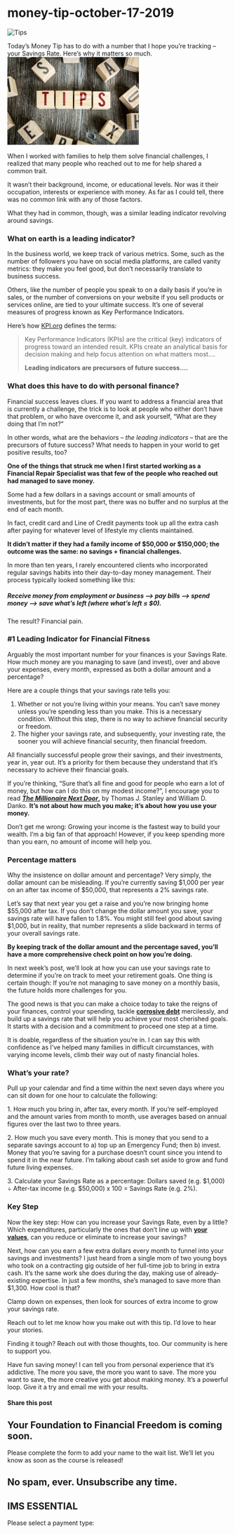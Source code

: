 # money-tip-october-17-2019
![Tips](https://yourfinanciallaunchpad.com/wp-content/uploads/elementor/thumbs/iStock-826041452-qdc6covn77i5onoruu2sdv9i1d1lj94jl1hc1ccih4.jpg "Tips")

Today’s Money Tip has to do with a number that I hope you’re tracking – your Savings Rate. Here’s why it matters so much.![](attachments/iStock-826041452-300x200.jpg)

When I worked with families to help them solve financial challenges, I realized that many people who reached out to me for help shared a common trait.

It wasn’t their background, income, or educational levels. Nor was it their occupation, interests or experience with money. As far as I could tell, there was no common link with any of those factors.

What they had in common, though, was a similar leading indicator revolving around savings.

### What on earth is a leading indicator?

In the business world, we keep track of various metrics. Some, such as the number of followers you have on social media platforms, are called vanity metrics: they make you feel good, but don’t necessarily translate to business success.

Others, like the number of people you speak to on a daily basis if you’re in sales, or the number of conversions on your website if you sell products or services online, are tied to your ultimate success. It’s one of several measures of progress known as Key Performance Indicators.

Here’s how [KPI.org](https://kpi.org/KPI-Basics) defines the terms:

> Key Performance Indicators (KPIs) are the critical (key) indicators of progress toward an intended result. KPIs create an analytical basis for decision making and help focus attention on what matters most….
> 
> **Leading indicators are precursors of future success….**

### What does this have to do with personal finance?

Financial success leaves clues. If you want to address a financial area that is currently a challenge, the trick is to look at people who either don’t have that problem, or who have overcome it, and ask yourself, “What are they doing that I’m not?”

In other words, what are the behaviors – *the leading indicators* – that are the precursors of future success? What needs to happen in your world to get positive results, too?

**One of the things that struck me when I first started working as a Financial Repair Specialist was that few of the people who reached out had managed to save money.**

Some had a few dollars in a savings account or small amounts of investments, but for the most part, there was no buffer and no surplus at the end of each month.

In fact, credit card and Line of Credit payments took up all the extra cash after paying for whatever level of lifestyle my clients maintained.

**It didn’t matter if they had a family income of $50,000 or $150,000; the outcome was the same: no savings + financial challenges.**

In more than ten years, I rarely encountered clients who incorporated regular savings habits into their day-to-day money management. Their process typically looked something like this:

##### Receive money from employment or business —> pay bills —> spend money —> save what’s left (where what’s left ≤ $0).

The result? Financial pain.

### #1 Leading Indicator for Financial Fitness

Arguably the most important number for your finances is your Savings Rate. How much money are you managing to save (and invest), over and above your expenses, every month, expressed as both a dollar amount and a percentage?

Here are a couple things that your savings rate tells you:

1. Whether or not you’re living within your means. You can’t save money unless you’re spending less than you make. This is a necessary condition. Without this step, there is no way to achieve financial security or freedom.
2. The higher your savings rate, and subsequently, your investing rate, the sooner you will achieve financial security, then financial freedom.

All financially successful people grow their savings, and their investments, year in, year out. It’s a priority for them because they understand that it’s necessary to achieve their financial goals.

If you’re thinking, “Sure that’s all fine and good for people who earn a lot of money, but how can I do this on my modest income?”, I encourage you to read **[*The Millionaire Next Door*,](http://www.thomasjstanley.com/publication/the-millionaire-next-door/)** by Thomas J. Stanley and William D. Danko. **It’s not about how much you make; it’s about how you use your money.**

Don’t get me wrong: Growing your income is the fastest way to build your wealth. I’m a big fan of that approach! However, if you keep spending more than you earn, no amount of income will help you.

### Percentage matters

Why the insistence on dollar amount and percentage? Very simply, the dollar amount can be misleading. If you’re currently saving $1,000 per year on an after tax income of $50,000, that represents a 2% savings rate.

Let’s say that next year you get a raise and you’re now bringing home $55,000 after tax. If you don’t change the dollar amount you save, your savings rate will have fallen to 1.8%. You might still feel good about saving $1,000, but in reality, that number represents a slide backward in terms of your overall savings rate.

**By keeping track of the dollar amount and the percentage saved, you’ll have a more comprehensive check point on how you’re doing.**

In next week’s post, we’ll look at how you can use your savings rate to determine if you’re on track to meet your retirement goals. One thing is certain though: If you’re not managing to save money on a monthly basis, the future holds more challenges for you.

The good news is that you can make a choice today to take the reigns of your finances, control your spending, tackle **[corrosive debt](https://yflmainprod.wpengine.com/2017/02/are-you-really-living-within-your-means/)** mercilessly, and build up a savings rate that will help you achieve your most cherished goals. It starts with a decision and a commitment to proceed one step at a time.

It is doable, regardless of the situation you’re in. I can say this with confidence as I’ve helped many families in difficult circumstances, with varying income levels, climb their way out of nasty financial holes.

### What’s your rate?

Pull up your calendar and find a time within the next seven days where you can sit down for one hour to calculate the following:

1\. How much you bring in, after tax, every month. If you’re self-employed and the amount varies from month to month, use averages based on annual figures over the last two to three years.

2\. How much you save every month. This is money that you send to a separate savings account to a) top up an Emergency Fund; then b) invest. Money that you’re saving for a purchase doesn’t count since you intend to spend it in the near future. I’m talking about cash set aside to grow and fund future living expenses.

3\. Calculate your Savings Rate as a percentage: Dollars saved (e.g. $1,000) ÷ After-tax income (e.g. $50,000) x 100 = Savings Rate (e.g. 2%).

### Key Step

Now the key step: How can you increase your Savings Rate, even by a little? Which expenditures, particularly the ones that don’t line up with **[your values](https://yflmainprod.wpengine.com/2019/07/how-to-get-out-of-debt-and-a-couple-reasons-why-you-may-be-stuck/)**, can you reduce or eliminate to increase your savings?

Next, how can you earn a few extra dollars every month to funnel into your savings and investments? I just heard from a single mom of two young boys who took on a contracting gig outside of her full-time job to bring in extra cash. It’s the same work she does during the day, making use of already-existing expertise. In just a few months, she’s managed to save more than $1,300. How cool is that?

Clamp down on expenses, then look for sources of extra income to grow your savings rate.

Reach out to let me know how you make out with this tip. I’d love to hear your stories.

Finding it tough? Reach out with those thoughts, too. Our community is here to support you.

Have fun saving money! I can tell you from personal experience that it’s addictive. The more you save, the more you want to save. The more you want to save, the more creative you get about making money. It’s a powerful loop. Give it a try and email me with your results.

#### Share this post

## Your Foundation to Financial Freedom is coming soon.

Please complete the form to add your name to the wait list. We’ll let you know as soon as the course is released!

## No spam, ever. Unsubscribe any time.

## IMS ESSENTIAL

Please select a payment type: